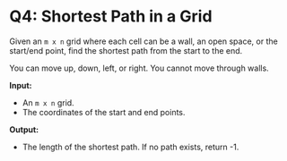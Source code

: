 # Q4: Shortest Path in a Grid

Given an `m x n` grid where each cell can be a wall, an open space, or the start/end point, find the shortest path from the start to the end.

You can move up, down, left, or right. You cannot move through walls.

**Input:**
*   An `m x n` grid.
*   The coordinates of the start and end points.

**Output:**
*   The length of the shortest path. If no path exists, return -1.
